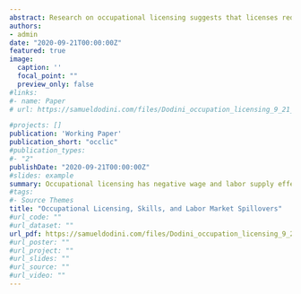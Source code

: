 ```yaml
---
abstract: Research on occupational licensing suggests that licenses reduce labor supply and generate a wage premium. Rather than effects on one’s own occupation, I test for the presence of wage spillovers onto other occupations with similar latent skills. Using data from O*NET, I cluster occupations together using Hierarchical Agglomerative Clustering. Leveraging cross-state variation in individual licensing status from the CPS, and using a border discontinuity design on individual ACS microdata, I estimate the labor market spillovers of licenses onto other occupations. I find that a 10 percentage point increase in licensure rates in related occupations reduces individual earnings in one’s own occupation by approximately 2-2.5%. These effects are particularly strong for women, Non-Hispanic black, and foreign-born Hispanic workers. Licensing spillovers shift the composition of workers in related occupations. Contrary to a standard labor supply prediction, overall employment falls in related occupations. Falling earnings combined with falling employment are more in line with the predictions of a monopsony model where licensing reduces the feasibility of outside options and increases search costs.
authors:
- admin
date: "2020-09-21T00:00:00Z"
featured: true
image:
  caption: ''
  focal_point: ""
  preview_only: false
#links:
#- name: Paper
# url: https://samueldodini.com/files/Dodini_occupation_licensing_9_21_2020.pdf

#projects: []
publication: 'Working Paper'
publication_short: "occlic"
#publication_types:
#- "2"
publishDate: "2020-09-21T00:00:00Z"
#slides: example
summary: Occupational licensing has negative wage and labor supply effects on occupations that use similar latent skills consistent with a monopsony model. The negative effects are particularly strong for women, black workers, and Hispanic workers.
#tags:
#- Source Themes
title: "Occupational Licensing, Skills, and Labor Market Spillovers"
#url_code: ""
#url_dataset: ""
url_pdf: https://samueldodini.com/files/Dodini_occupation_licensing_9_21_2020.pdf
#url_poster: ""
#url_project: ""
#url_slides: ""
#url_source: ""
#url_video: ""
---
```

